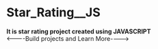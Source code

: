 # Star_Rating__JS
<strong>It is star rating project created using JAVASCRIPT</strong><br>
 <----Build projects and Learn More---->
